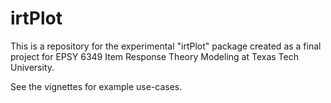 # irtPlot
This is a repository for the experimental "irtPlot" package created as a final project for EPSY 6349 Item Response Theory Modeling at Texas Tech University. 

See the vignettes for example use-cases. 
